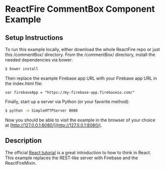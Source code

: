 # ReactFire CommentBox Component Example

## Setup Instructions

To run this example locally, either download the whole ReactFire repo or just this /commentBox/
directory. From the /commentBox/ directory, install the needed dependencies via bower:

```bash
$ bower install
```

Then replace the example Firebase app URL with your Firebase app URL in
the index.html file:

```
var firebaseApp = "https://my-firebase-app.firebaseio.com/"
```

Finally, start up a server via Python (or your favorite method):

```bash
$ python -m SimpleHTTPServer 8080
```

Now you should be able to visit the example in the browser of your choice at [http://127.0.0.1:8080/](http://127.0.0.1:8080/).

## Description
The official [React tutorial](http://facebook.github.io/react/docs/tutorial.html) is
a great introduction to how to think in React.  This example replaces the REST-like server
with Firebase and the ReactFireMixin.
